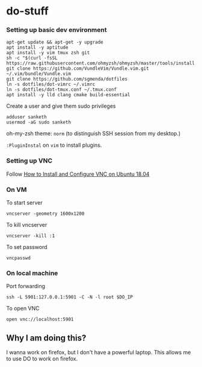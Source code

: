 # do-stuff

### Setting up basic dev environment

```
apt-get update && apt-get -y upgrade
apt install -y aptitude
apt install -y vim tmux zsh git
sh -c "$(curl -fsSL https://raw.githubusercontent.com/ohmyzsh/ohmyzsh/master/tools/install.sh)"
git clone https://github.com/VundleVim/Vundle.vim.git ~/.vim/bundle/Vundle.vim
git clone https://github.com/sgmenda/dotfiles
ln -s dotfiles/dot-vimrc ~/.vimrc
ln -s dotfiles/dot-tmux.conf ~/.tmux.conf
apt install -y lld clang cmake build-essential
```

Create a user and give them sudo privileges
```
adduser sanketh
usermod -aG sudo sanketh
```

oh-my-zsh theme: `norm` (to distinguish SSH session from my desktop.)

`:PluginInstal` on `vim` to install plugins.

### Setting up VNC

Follow
[How to Install and Configure VNC on Ubuntu 18.04](https://www.digitalocean.com/community/tutorials/how-to-install-and-configure-vnc-on-ubuntu-18-04)

### On VM

To start server
```
vncserver -geometry 1600x1200
```
To kill vncserver
```
vncserver -kill :1
```

To set password
```
vncpasswd
```

### On local machine

Port forwarding
```
ssh -L 5901:127.0.0.1:5901 -C -N -l root $DO_IP
```

To open VNC
```
open vnc://localhost:5901
```

## Why I am doing this?

I wanna work on firefox, but I don't have a powerful laptop. This allows me to
use DO to work on firefox.
